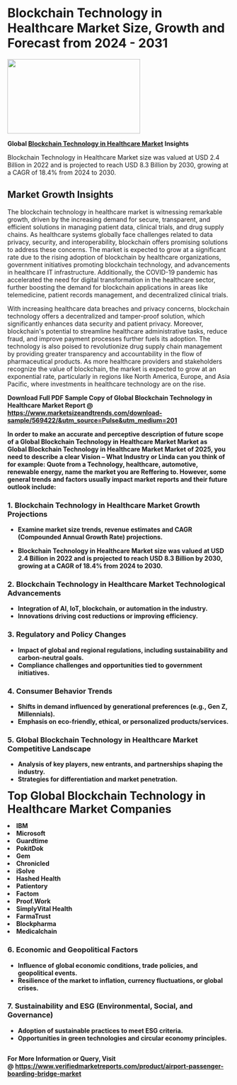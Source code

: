 <H1>Blockchain Technology in Healthcare Market Size, Growth and Forecast from 2024 - 2031</H1><img class="aligncenter size-medium wp-image-584254" src="https://thirdeyenews.in/wp-content/uploads/2024/09/Global-Market-Research-300x168.jpeg" alt="" width="300" height="168" /><p><strong>Global&nbsp;<a href="https://www.marketsizeandtrends.com/download-sample/569422/&amp;utm_source=Pulse&amp;utm_medium=201">Blockchain Technology in Healthcare Market</a> Insights</strong></p><p>Blockchain Technology in Healthcare Market size was valued at USD 2.4 Billion in 2022 and is projected to reach USD 8.3 Billion by 2030, growing at a CAGR of 18.4% from 2024 to 2030.</p><p><h2>Market Growth Insights</h2> <p>The blockchain technology in healthcare market is witnessing remarkable growth, driven by the increasing demand for secure, transparent, and efficient solutions in managing patient data, clinical trials, and drug supply chains. As healthcare systems globally face challenges related to data privacy, security, and interoperability, blockchain offers promising solutions to address these concerns. The market is expected to grow at a significant rate due to the rising adoption of blockchain by healthcare organizations, government initiatives promoting blockchain technology, and advancements in healthcare IT infrastructure. Additionally, the COVID-19 pandemic has accelerated the need for digital transformation in the healthcare sector, further boosting the demand for blockchain applications in areas like telemedicine, patient records management, and decentralized clinical trials.</p> <p><strong></strong></p> <p>With increasing healthcare data breaches and privacy concerns, blockchain technology offers a decentralized and tamper-proof solution, which significantly enhances data security and patient privacy. Moreover, blockchain's potential to streamline healthcare administrative tasks, reduce fraud, and improve payment processes further fuels its adoption. The technology is also poised to revolutionize drug supply chain management by providing greater transparency and accountability in the flow of pharmaceutical products. As more healthcare providers and stakeholders recognize the value of blockchain, the market is expected to grow at an exponential rate, particularly in regions like North America, Europe, and Asia Pacific, where investments in healthcare technology are on the rise.</p> <p><strong></p><p><span class=""><strong>Download Full PDF Sample Copy of Global Blockchain Technology in Healthcare Market Report</strong> @ <a href="https://www.marketsizeandtrends.com/download-sample/569422/&amp;utm_source=Pulse&amp;utm_medium=201" target="_blank">https://www.marketsizeandtrends.com/download-sample/569422/&amp;utm_source=Pulse&amp;utm_medium=201</a></span></p><p>In order to make an accurate and perceptive description of future scope of a Global&nbsp;Blockchain Technology in Healthcare Market Market as Global&nbsp;Blockchain Technology in Healthcare Market Market of 2025, you need to describe a clear Vision &ndash; What Industry or Linda can you think of for example: Quote from a Technology, healthcare, automotive, renewable energy, name the market you are Reffering to. However, some general trends and factors usually impact market reports and their future outlook include:</p><h3>1.&nbsp;<strong>Blockchain Technology in Healthcare Market Growth Projections</strong></h3><ul><li>Examine market size trends, revenue estimates and CAGR (Compounded Annual Growth Rate) projections.</li><li><p>Blockchain Technology in Healthcare Market size was valued at USD 2.4 Billion in 2022 and is projected to reach USD 8.3 Billion by 2030, growing at a CAGR of 18.4% from 2024 to 2030.</p></li></ul><h3>2.&nbsp;<strong>Blockchain Technology in Healthcare Market Technological Advancements</strong></h3><ul><li>Integration of AI, IoT, blockchain, or automation in the industry.</li><li>Innovations driving cost reductions or improving efficiency.</li></ul><h3>3.&nbsp;<strong>Regulatory and Policy Changes</strong></h3><ul><li>Impact of global and regional regulations, including sustainability and carbon-neutral goals.</li><li>Compliance challenges and opportunities tied to government initiatives.</li></ul><h3>4.&nbsp;<strong>Consumer Behavior Trends</strong></h3><ul><li>Shifts in demand influenced by generational preferences (e.g., Gen Z, Millennials).</li><li>Emphasis on eco-friendly, ethical, or personalized products/services.</li></ul><h3>5.&nbsp;<strong>Global Blockchain Technology in Healthcare Market Competitive Landscape</strong></h3><ul><li>Analysis of key players, new entrants, and partnerships shaping the industry.</li><li>Strategies for differentiation and market penetration.</li></ul><p data-pm-slice="1 1 []"><span style="color: inherit; font-family: inherit; font-size: 25px;">Top Global Blockchain Technology in Healthcare Market Companies</span></p><div class="" data-test-id=""><p><li>IBM</li><li> Microsoft</li><li> Guardtime</li><li> PokitDok</li><li> Gem</li><li> Chronicled</li><li> iSolve</li><li> Hashed Health</li><li> Patientory</li><li> Factom</li><li> Proof.Work</li><li> SimplyVital Health</li><li> FarmaTrust</li><li> Blockpharma</li><li> Medicalchain</li></p></div><h3>6.&nbsp;<strong>Economic and Geopolitical Factors</strong></h3><ul><li>Influence of global economic conditions, trade policies, and geopolitical events.</li><li>Resilience of the market to inflation, currency fluctuations, or global crises.</li></ul><h3>7.&nbsp;<strong>Sustainability and ESG (Environmental, Social, and Governance)</strong></h3><ul><li>Adoption of sustainable practices to meet ESG criteria.</li><li>Opportunities in green technologies and circular economy principles.</li></ul><h2><strong style="font-size: 14px;">For More Information or Query, Visit @&nbsp;</strong><a style="background-color: #ffffff; font-size: 14px;" href="https://www.marketsizeandtrends.com/report/blockchain-technology-in-healthcare-market/" target="_blank">https://www.verifiedmarketreports.com/product/airport-passenger-boarding-bridge-market</a></h2>
